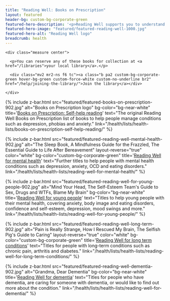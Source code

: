 ```yaml
---
title: "Reading Well: Books on Prescription"
layout: featured
header-bg: custom-bg-corporate-green
featured-hero-description: '<p>Reading Well supports you to understand and manage your health and wellbeing using helpful reading. The books are all chosen and endorsed by health experts, as well as by people living with the conditions covered and their relatives and carers.</p>'
featured-hero-image: "featured/featured-reading-well-1000.jpg"
featured-hero-alt: "Reading Well logo"
breadcrumb: health
---
```


<section class="ph2 ph3-ns pv3 bg-light-gray">

    <div class="measure center">

      <p>You can reserve any of these books for collection at <a href="/libraries">your local library</a>.</p>

      <div class="mv2 mr2-ns f6 tc"><a class="b pa2 custom-bg-corporate-green hover-bg-green custom-force-white custom-no-underline br2" href="/help/joining-the-library/">Join the library</a></div>

    </div>

</section>

{%
  include z-bar.html
  src="featured/featured-books-on-prescription-902.jpg"
  alt="Books on Prescription logo"
  bg-color="bg-near-white"
  title='<a class="custom-corporate-green underline" hover="custom-corporate-green" href="/health/lists/health-lists/books-on-prescription-self-help-reading/">Books on Prescription: Self-help reading</a>'
  text="The original Reading Well Books on Prescription list of books to help people manage conditions such as depression, phobias and anxiety."
  link="/health/lists/health-lists/books-on-prescription-self-help-reading/"
%}

{%
  include z-bar.html
  src="featured/featured-reading-well-mental-health-902.jpg"
  alt="The Sleep Book, A Mindfulness Guide for the Frazzled, The Essential Guide to Life After Bereavement"
  layout-reverse="true"
  color="white"
  bg-color="custom-bg-corporate-green"
  title='<a class="white underline" hover="white" href="/health/lists/health-lists/reading-well-for-mental-health/">Reading Well for mental health</a>'
  text="Further titles to help people with mental health conditions such as depression, anxiety, OCD and eating disorders."
  link="/health/lists/health-lists/reading-well-for-mental-health/"
%}

{%
  include z-bar.html
  src="featured/featured-reading-well-for-young-people-902.jpg"
  alt="Mind Your Head, The Self-Esteem Team's Guide to Sex, Drugs and WTFs, Blame My Brain"
  bg-color="bg-near-white"
  title='<a class="custom-corporate-green underline" hover="custom-corporate-green" href="/health/lists/health-lists/reading-well-for-young-people/">Reading Well for young people</a>'
  text="Titles to help young people with their mental health, covering anxiety, body image and eating disorders, confidence and self-esteem, depression, mood swings and more."
  link="/health/lists/health-lists/reading-well-for-young-people/"
%}

{%
  include z-bar.html
  src="featured/featured-reading-well-long-term-902.jpg"
  alt="Pain is Really Strange, How I Rescued My Brain, The Selfish Pig's Guide to Caring"
  layout-reverse="true"
  color="white"
  bg-color="custom-bg-corporate-green"
  title='<a class="white underline" hover="white" href="/health/lists/health-lists/reading-well-for-long-term-conditions/">Reading Well for long term conditions</a>'
  text="Titles for people with long-term conditions such as chronic pain, arthritis and diabetes."
  link="/health/lists/health-lists/reading-well-for-long-term-conditions/"
%}

{%
  include z-bar.html
  src="featured/featured-reading-well-dementia-902.jpg"
  alt="Grandma, Dear Dementia"
  bg-color="bg-near-white"
  title='<a class="custom-corporate-green underline" hover="custom-corporate-green" href="/health/lists/health-lists/reading-well-for-dementia/">Reading Well for dementia</a>'
  text="Titles for people who have dementia, are caring for someone with dementia, or would like to find out more about the condition."
  link="/health/lists/health-lists/reading-well-for-dementia/"
%}
